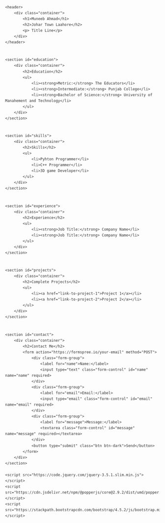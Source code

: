 <!DOCTYPE html>
<html lang="en">
<head>
    <meta charset="UTF-8">
    <meta name="viewport" content="width=device-width, initial-scale=1.0">
    <title>My Portfolio</title>
    <link href="https://stackpath.bootstrapcdn.com/bootstrap/4.5.2/css/bootstrap.min.css" rel="stylesheet">
    <style>
        body {
            font-family: Arial, sans-serif;
            line-height: 1.6;
            color: #333;
        }
        header {
            background: #333;
            color: #fff;
            padding: 2em 0;
            text-align: center;
        }
        section {
            padding: 2em 0;
        }
        section h2 {
            margin-top: 0;
            border-bottom: 2px solid #333;
            padding-bottom: 0.5em;
        }
        .container ul {
            list-style: none;
            padding: 0;
        }
        .container ul li {
            margin: 0.5em 0;
            padding: 0.5em;
            background: #f8f8f8;
            border: 1px solid #ddd;
            border-radius: 5px;
        }
        form button {
            background: #333;
            color: #fff;
            border: none;
            cursor: pointer;
            border-radius: 5px;
        }
        form button:hover {
            background: #555;
        }
    </style>
</head>
<body>
    
    <header>
        <div class="container">
            <h1>Muneeb Ahmad</h1>
            <h2>Johar Town Laahore</h2>
            <p> Title Line</p>
        </div>
    </header>

    
    <section id="education">
        <div class="container">
            <h2>Education</h2>
            <ul>
                <li><strong>Metric:</strong> The Educators</li>
                <li><strong>Intermediate:</strong> Punjab College</li>
                <li><strong>Bachelor of Science:</strong> University of Manahement and Technology</li>
            </ul>
        </div>
    </section>

    
    <section id="skills">
        <div class="container">
            <h2>Skills</h2>
            <ul>
                <li>Pyhton Programmer</li>
                <li>C++ Programmer</li>
                <li>3D game Developer</li>
            </ul>
        </div>
    </section>

   
    <section id="experience">
        <div class="container">
            <h2>Experience</h2>
            <ul>
                <li><strong>Job Title:</strong> Company Name</li>
                <li><strong>Job Title:</strong> Company Name</li>
            </ul>
        </div>
    </section>

    
    <section id="projects">
        <div class="container">
            <h2>Complete Projects</h2>
            <ul>
                <li><a href="link-to-project-1">Project 1</a></li>
                <li><a href="link-to-project-2">Project 2</a></li>
            </ul>
        </div>
    </section>

   
    <section id="contact">
        <div class="container">
            <h2>Contact Me</h2>
            <form action="https://formspree.io/your-email" method="POST">
                <div class="form-group">
                    <label for="name">Name:</label>
                    <input type="text" class="form-control" id="name" name="name" required>
                </div>
                <div class="form-group">
                    <label for="email">Email:</label>
                    <input type="email" class="form-control" id="email" name="email" required>
                </div>
                <div class="form-group">
                    <label for="message">Message:</label>
                    <textarea class="form-control" id="message" name="message" required></textarea>
                </div>
                <button type="submit" class="btn btn-dark">Send</button>
            </form>
        </div>
    </section>

    <script src="https://code.jquery.com/jquery-3.5.1.slim.min.js"></script>
    <script src="https://cdn.jsdelivr.net/npm/@popperjs/core@2.9.2/dist/umd/popper.min.js"></script>
    <script src="https://stackpath.bootstrapcdn.com/bootstrap/4.5.2/js/bootstrap.min.js"></script>
</body>
</html>
